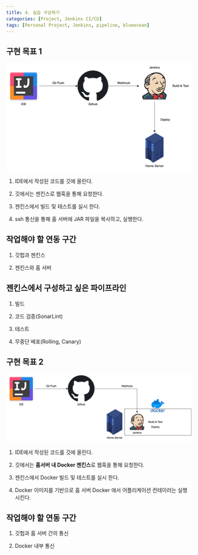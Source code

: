 ```yaml
---
title: 4. 실습 구상하기
categories: [Project, Jenkins CI/CD]
tags: [Personal Project, Jenkins, pipeline, blueocean]
---
```


구현 목표 1
-------

![](/assets/img/jenkins/attachments/25460737/25460752.png?width=224)

1.  IDE에서 작성된 코드를 깃에 올린다.

2.  깃에서는 젠킨스로 웹훅을 통해 요청한다.

3.  젠킨스에서 빌드 및 테스트를 실시 한다.

4.  ssh 통신을 통해 홈 서버에 JAR 파일을 복사하고, 실행한다.


작업해야 할 연동 구간
------------

1.  깃헙과 젠킨스

2.  젠킨스와 홈 서버


젠킨스에서 구성하고 싶은 파이프라인
-------------------

1.  빌드

2.  코드 검증(SonarLint)

3.  테스트

4.  무중단 배포(Rolling, Canary)


구현 목표 2
-------

![](/assets/img/jenkins/attachments/25460737/25493527.png?width=226)

1.  IDE에서 작성된 코드를 깃에 올린다.

2.  깃에서는 **홈서버 내 Docker 젠킨스**로 웹훅을 통해 요청한다.

3.  젠킨스에서 Docker 빌드 및 테스트를 실시 한다.

4.  Docker 이미지를 기반으로 홈 서버 Docker 에서 어플리케이션 컨테이러는 실행 시킨다.


작업해야 할 연동 구간
------------

1.  깃헙과 홈 서버 간의 통신

2.  Docker 내부 통신
